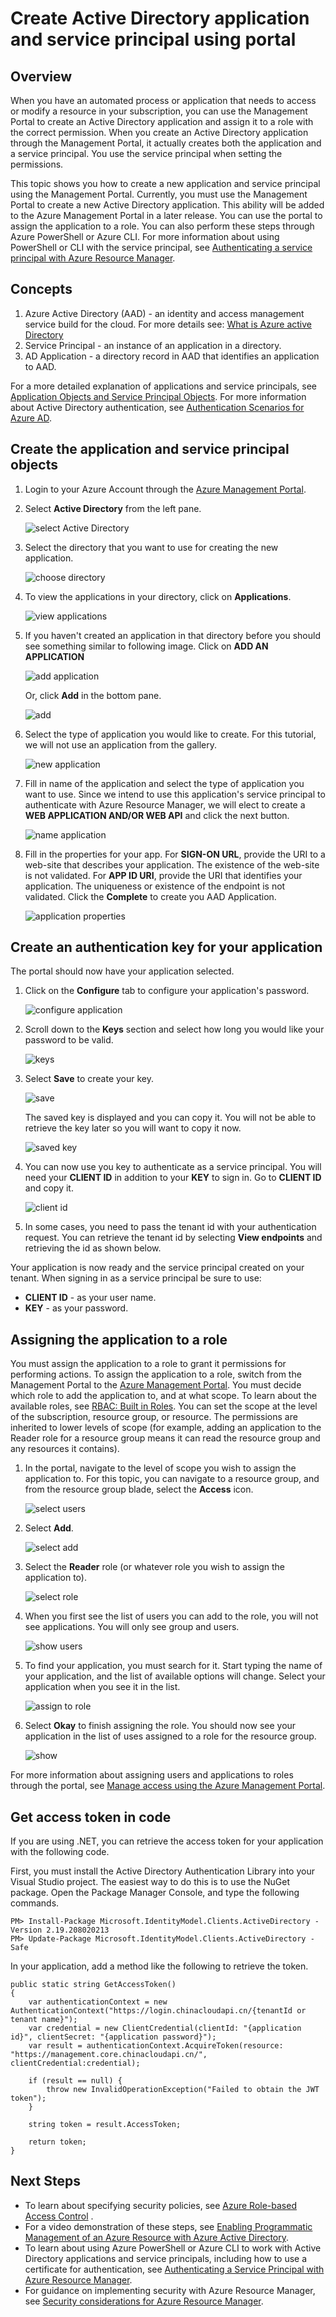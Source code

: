 <properties
   pageTitle="Create AD application and service principal in portal | Windows Azure"
   description="Describes how to create a new Active Directory application and service principal that can be used with the role-based access control in Azure Resource Manager to manage access to resources."
   services="azure-resource-manager"
   documentationCenter="na"
   authors="tfitzmac"
   manager="wpickett"
   editor=""/>

<tags
	ms.service="azure-resource-manager"
	ms.date="12/17/2015"
	wacn.date=""/>

# Create Active Directory application and service principal using portal

## Overview
When you have an automated process or application that needs to access or modify a resource in your subscription, you can use the Management Portal to create an Active Directory application and assign it to a role with the correct permission. When you create an Active Directory application through the Management Portal, it actually creates both the application and a service principal. You use the service principal when setting the permissions.

This topic shows you how to create a new application and service principal using the Management Portal. Currently, you must use the Management Portal to create a new Active Directory application. This ability will be added to the Azure Management Portal in a later release. You can use the portal to assign the application to a role. You can also perform these steps through Azure PowerShell or Azure CLI. For more information about using PowerShell or CLI with the service principal, see [Authenticating a service principal with Azure Resource Manager](/documentation/articles/resource-group-authenticate-service-principal).

## Concepts
1. Azure Active Directory (AAD) - an identity and access management service build for the cloud. For more details see: [What is Azure active Directory](/documentation/articles/active-directory-whatis)
2. Service Principal - an instance of an application in a directory.
3. AD Application - a directory record in AAD that identifies an application to AAD. 

For a more detailed explanation of applications and service principals, see [Application Objects and Service Principal Objects](/documentation/articles/active-directory-application-objects). 
For more information about Active Directory authentication, see [Authentication Scenarios for Azure AD](/documentation/articles/active-directory-authentication-scenarios).


## Create the application and service principal objects

1. Login to your Azure Account through the <!-- deleted by customization [Management --><!-- keep by customization: begin --> [Azure Management <!-- keep by customization: end --> Portal](https://manage.windowsazure.cn/).

2. Select **Active Directory** from the left pane.

     ![select Active Directory][1]

3. Select the directory that you want to use for creating the new application.

     ![choose directory][2]

3. To view the applications in your directory, click on **Applications**.

     ![view applications][11]

4. If you haven't created an application in that directory before you should see something similar to following image. Click on **ADD AN APPLICATION**

     ![add application][6]

     Or, click **Add** in the bottom pane.

     ![add][12]

5. Select the type of application you would like to create. For this tutorial, we will not use an application from the gallery.

     ![new application][10]

6. Fill in name of the application and select the type of application you want to use. Since we intend to use this application's service principal to authenticate with Azure Resource Manager, we will elect to create a **WEB APPLICATION AND/OR WEB API** and click the next button.

     ![name application][9]

7. Fill in the properties for your app. For **SIGN-ON URL**, provide the URI to a web-site that describes your application. The existence of the web-site is not validated. 
For **APP ID URI**, provide the URI that identifies your application. The uniqueness or existence of the endpoint is not validated. Click the **Complete** to create you AAD Application.

     ![application properties][4]

## Create an authentication key for your application
The portal should now have your application selected.

1. Click on the **Configure** tab to configure your application's password.

     ![configure application][3]

2. Scroll down to the **Keys** section and select how long you would like your password to be valid.

     ![keys][7]

3. Select **Save** to create your key.

     ![save][13]

     The saved key is displayed and you can copy it. You will not be able to retrieve the key later so you will want to copy it now.

     ![saved key][8]

4. You can now use you key to authenticate as a service principal. You will need your **CLIENT ID** in addition to your **KEY** to sign in. Go to **CLIENT ID** and copy it.
  
     ![client id][5]

5. In some cases, you need to pass the tenant id with your authentication request. You can retrieve the tenant id by selecting **View endpoints** and retrieving the id as shown below.
<!-- deleted by customization

     ![tenant id](./media/resource-group-create-service-principal-portal/save-tenant.png)
-->

Your application is now ready and the service principal created on your tenant. When signing in as a service principal be sure to use:

* **CLIENT ID** - as your user name.
* **KEY** - as your password.

## Assigning the application to a role

You must assign the application to a role to grant it permissions for performing actions. To assign the application to a role, switch from the Management Portal to the [Azure Management Portal](https://manage.windowsazure.cn). 
You must decide which role to add the application to, and at what scope. To learn about the available roles, see [RBAC: Built in Roles](/documentation/articles/role-based-access-built-in-roles). You can set the scope 
at the level of the subscription, resource group, or resource. The permissions are inherited to lower levels of scope (for example, adding an application to the Reader role for a resource group means it can read the 
resource group and any resources it contains).

1. In the portal, navigate to the level of scope you wish to assign the application to. For this topic, you can navigate to a resource group, and from the resource group blade, select the **Access** icon.

     ![select users](./media/resource-group-create-service-principal-portal/select-users.png)

2. Select **Add**.

     ![select add](./media/resource-group-create-service-principal-portal/select-add.png)

3. Select the **Reader** role (or whatever role you wish to assign the application to).

     ![select role](./media/resource-group-create-service-principal-portal/select-role.png)

4. When you first see the list of users you can add to the role, you will not see applications. You will only see group and users.

     ![show users](./media/resource-group-create-service-principal-portal/show-users.png)

5. To find your application, you must search for it. Start typing the name of your application, and the list of available options will change. Select your application when you see it in the list.

     ![assign to role](./media/resource-group-create-service-principal-portal/assign-to-role.png)

6. Select **Okay** to finish assigning the role. You should now see your application in the list of uses assigned to a role for the resource group.

     ![show](./media/resource-group-create-service-principal-portal/show-app.png)

For more information about assigning users and applications to roles through the portal, see [Manage access using the Azure Management Portal](/documentation/articles/role-based-access-control-configure#manage-access-using-the-azure-management-portal).

## Get access token in code

If you are using .NET, you can retrieve the access token for your application with the following code.

First, you must install the Active Directory Authentication Library into your Visual Studio project. The easiest way to do this is to use the NuGet package. Open the Package Manager Console, and type the following commands.

    PM> Install-Package Microsoft.IdentityModel.Clients.ActiveDirectory -Version 2.19.208020213
    PM> Update-Package Microsoft.IdentityModel.Clients.ActiveDirectory -Safe

In your application, add a method like the following to retrieve the token.

    public static string GetAccessToken()
    {
        var authenticationContext = new AuthenticationContext("https://login.chinacloudapi.cn/{tenantId or tenant name}");  
        var credential = new ClientCredential(clientId: "{application id}", clientSecret: "{application password}");
        var result = authenticationContext.AcquireToken(resource: "https://management.core.chinacloudapi.cn/", clientCredential:credential);

        if (result == null) {
            throw new InvalidOperationException("Failed to obtain the JWT token");
        }

        string token = result.AccessToken;

        return token;
    }

## Next Steps

- To learn about specifying security policies, see [Azure Role-based Access <!-- deleted by customization Control](/documentation/articles/role-based-access-control-configure) --><!-- keep by customization: begin --> Control](/documentation/articles/active-directory/role-based-access-control-configure) <!-- keep by customization: end -->.
- For a video demonstration of these steps, see [Enabling Programmatic Management of an Azure Resource with Azure Active Directory](https://channel9.msdn.com/Series/Azure-Active-Directory-Videos-Demos/Enabling-Programmatic-Management-of-an-Azure-Resource-with-Azure-Active-Directory).
- To learn about using Azure PowerShell or Azure CLI to work with Active Directory applications and service principals, including how to use a certificate for authentication, see [Authenticating a Service Principal with Azure Resource Manager](/documentation/articles/resource-group-authenticate-service-principal).
- For guidance on implementing security with Azure Resource Manager, see [Security considerations for Azure Resource Manager](/documentation/articles/best-practices-resource-manager-security).


<!-- Images. -->
[1]: ./media/resource-group-create-service-principal-portal/active-directory.png
[2]: ./media/resource-group-create-service-principal-portal/active-directory-details.png
[3]: ./media/resource-group-create-service-principal-portal/application-configure.png
[4]: ./media/resource-group-create-service-principal-portal/app-properties.png
[5]: ./media/resource-group-create-service-principal-portal/client-id.png
[6]: ./media/resource-group-create-service-principal-portal/create-application.png
[7]: ./media/resource-group-create-service-principal-portal/create-key.png
[8]: ./media/resource-group-create-service-principal-portal/save-key.png
[9]: ./media/resource-group-create-service-principal-portal/tell-us-about-your-application.png
[10]: ./media/resource-group-create-service-principal-portal/what-do-you-want-to-do.png
[11]: ./media/resource-group-create-service-principal-portal/view-applications.png
[12]: ./media/resource-group-create-service-principal-portal/add-icon.png
[13]: ./media/resource-group-create-service-principal-portal/save-icon.png
